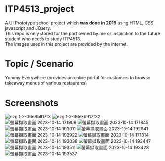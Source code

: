 # ITP4513_project
A UI Prototype school project which **was done in 2019** using HTML, CSS, javascript and JQuery.  
This repo is only stored for the part owned by me or inspiration to the future student who needs to study ITP4513.  
The images used in this project are provided by the internet.

# Topic / Scenario
Yummy Everywhere (provides an online portal for customers to browse takeaway menus of various restaurants)

# Screenshots
![ezgif-2-36e8b917f3](https://github.com/lissa2077/ITP4513_UI_Prototype_project/blob/main/screenshot/user/ezgif-2-36e8b917f3.gif?raw=true)
![ezgif-2-36e8b917f32](https://github.com/lissa2077/ITP4513_UI_Prototype_project/blob/main/screenshot/user/ezgif-2-36e8b917f32.gif?raw=true)
![螢幕擷取畫面 2023-10-14 171906](https://github.com/lissa2077/ITP4513_UI_Prototype_project/blob/main/screenshot/user/%E8%9E%A2%E5%B9%95%E6%93%B7%E5%8F%96%E7%95%AB%E9%9D%A2%202023-10-14%20171906.png?raw=true)
![螢幕擷取畫面 2023-10-14 171845](https://github.com/lissa2077/ITP4513_UI_Prototype_project/blob/main/screenshot/user/%E8%9E%A2%E5%B9%95%E6%93%B7%E5%8F%96%E7%95%AB%E9%9D%A2%202023-10-14%20171845.png?raw=true)
![螢幕擷取畫面 2023-10-14 193011](https://github.com/lissa2077/ITP4513_UI_Prototype_project/blob/main/screenshot/user/%E8%9E%A2%E5%B9%95%E6%93%B7%E5%8F%96%E7%95%AB%E9%9D%A2%202023-10-14%20193011.png?raw=true)
![螢幕擷取畫面 2023-10-14 192941](https://github.com/lissa2077/ITP4513_UI_Prototype_project/blob/main/screenshot/user/%E8%9E%A2%E5%B9%95%E6%93%B7%E5%8F%96%E7%95%AB%E9%9D%A2%202023-10-14%20192941.png?raw=true)
![螢幕擷取畫面 2023-10-14 192922](https://github.com/lissa2077/ITP4513_UI_Prototype_project/blob/main/screenshot/user/%E8%9E%A2%E5%B9%95%E6%93%B7%E5%8F%96%E7%95%AB%E9%9D%A2%202023-10-14%20192922.png?raw=true)
![螢幕擷取畫面 2023-10-14 171814](https://github.com/lissa2077/ITP4513_UI_Prototype_project/blob/main/screenshot/user/%E8%9E%A2%E5%B9%95%E6%93%B7%E5%8F%96%E7%95%AB%E9%9D%A2%202023-10-14%20171814.png?raw=true)
![螢幕擷取畫面 2023-10-14 193038](https://github.com/lissa2077/ITP4513_UI_Prototype_project/blob/main/screenshot/user/%E8%9E%A2%E5%B9%95%E6%93%B7%E5%8F%96%E7%95%AB%E9%9D%A2%202023-10-14%20193038.png?raw=true)
![螢幕擷取畫面 2023-10-14 193447](https://github.com/lissa2077/ITP4513_UI_Prototype_project/blob/main/screenshot/admin/%E8%9E%A2%E5%B9%95%E6%93%B7%E5%8F%96%E7%95%AB%E9%9D%A2%202023-10-14%20193447.png?raw=true)
![螢幕擷取畫面 2023-10-14 193511](https://github.com/lissa2077/ITP4513_UI_Prototype_project/blob/main/screenshot/admin/%E8%9E%A2%E5%B9%95%E6%93%B7%E5%8F%96%E7%95%AB%E9%9D%A2%202023-10-14%20193511.png?raw=true)
![螢幕擷取畫面 2023-10-14 193428](https://github.com/lissa2077/ITP4513_UI_Prototype_project/blob/main/screenshot/admin/%E8%9E%A2%E5%B9%95%E6%93%B7%E5%8F%96%E7%95%AB%E9%9D%A2%202023-10-14%20193428.png?raw=true)
![螢幕擷取畫面 2023-10-14 193537](https://github.com/lissa2077/ITP4513_UI_Prototype_project/blob/main/screenshot/admin/%E8%9E%A2%E5%B9%95%E6%93%B7%E5%8F%96%E7%95%AB%E9%9D%A2%202023-10-14%20193537.png?raw=true)

